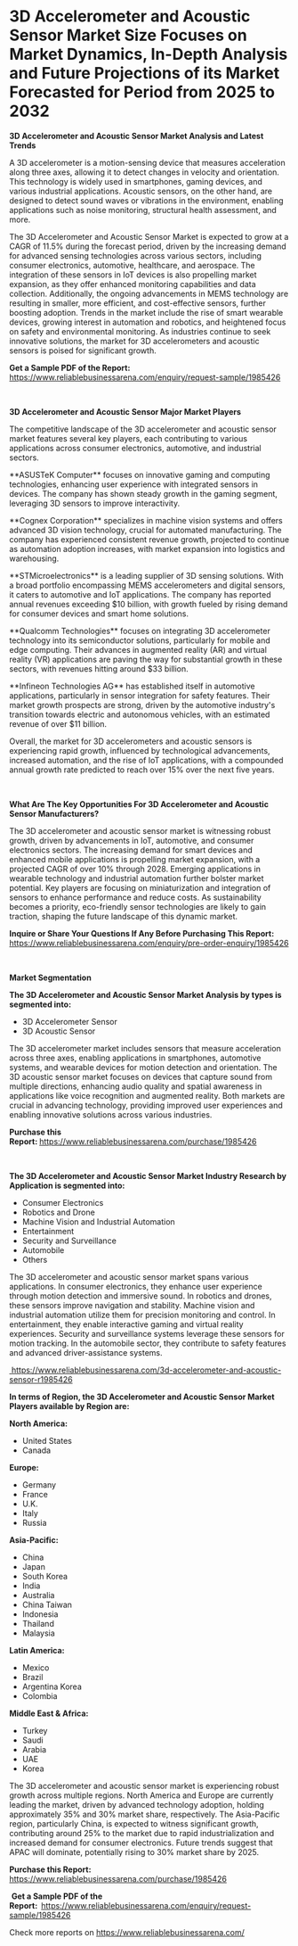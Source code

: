 <p><h1>3D Accelerometer and Acoustic Sensor Market Size Focuses on Market Dynamics, In-Depth Analysis and Future Projections of its Market Forecasted for Period from 2025 to 2032</h1></p><p><strong>3D Accelerometer and Acoustic Sensor Market Analysis and Latest Trends</strong></p>
<p><p>A 3D accelerometer is a motion-sensing device that measures acceleration along three axes, allowing it to detect changes in velocity and orientation. This technology is widely used in smartphones, gaming devices, and various industrial applications. Acoustic sensors, on the other hand, are designed to detect sound waves or vibrations in the environment, enabling applications such as noise monitoring, structural health assessment, and more.</p><p>The 3D Accelerometer and Acoustic Sensor Market is expected to grow at a CAGR of 11.5% during the forecast period, driven by the increasing demand for advanced sensing technologies across various sectors, including consumer electronics, automotive, healthcare, and aerospace. The integration of these sensors in IoT devices is also propelling market expansion, as they offer enhanced monitoring capabilities and data collection. Additionally, the ongoing advancements in MEMS technology are resulting in smaller, more efficient, and cost-effective sensors, further boosting adoption. Trends in the market include the rise of smart wearable devices, growing interest in automation and robotics, and heightened focus on safety and environmental monitoring. As industries continue to seek innovative solutions, the market for 3D accelerometers and acoustic sensors is poised for significant growth.</p></p>
<p><strong>Get a Sample PDF of the Report:&nbsp;</strong> <a href="https://www.reliablebusinessarena.com/enquiry/request-sample/1985426?utm_campaign=3270&utm_medium=2&utm_source=Github&utm_content=ia&utm_term=07042025&utm_id=3d-accelerometer-and-acoustic-sensor">https://www.reliablebusinessarena.com/enquiry/request-sample/1985426</a></p>
<p>&nbsp;</p>
<p><strong>3D Accelerometer and Acoustic Sensor Major Market Players</strong></p>
<p><p>The competitive landscape of the 3D accelerometer and acoustic sensor market features several key players, each contributing to various applications across consumer electronics, automotive, and industrial sectors. </p><p>**ASUSTeK Computer** focuses on innovative gaming and computing technologies, enhancing user experience with integrated sensors in devices. The company has shown steady growth in the gaming segment, leveraging 3D sensors to improve interactivity.</p><p>**Cognex Corporation** specializes in machine vision systems and offers advanced 3D vision technology, crucial for automated manufacturing. The company has experienced consistent revenue growth, projected to continue as automation adoption increases, with market expansion into logistics and warehousing.</p><p>**STMicroelectronics** is a leading supplier of 3D sensing solutions. With a broad portfolio encompassing MEMS accelerometers and digital sensors, it caters to automotive and IoT applications. The company has reported annual revenues exceeding $10 billion, with growth fueled by rising demand for consumer devices and smart home solutions.</p><p>**Qualcomm Technologies** focuses on integrating 3D accelerometer technology into its semiconductor solutions, particularly for mobile and edge computing. Their advances in augmented reality (AR) and virtual reality (VR) applications are paving the way for substantial growth in these sectors, with revenues hitting around $33 billion.</p><p>**Infineon Technologies AG** has established itself in automotive applications, particularly in sensor integration for safety features. Their market growth prospects are strong, driven by the automotive industry's transition towards electric and autonomous vehicles, with an estimated revenue of over $11 billion.</p><p>Overall, the market for 3D accelerometers and acoustic sensors is experiencing rapid growth, influenced by technological advancements, increased automation, and the rise of IoT applications, with a compounded annual growth rate predicted to reach over 15% over the next five years.</p></p>
<p>&nbsp;</p>
<p><strong>What Are The Key Opportunities For 3D Accelerometer and Acoustic Sensor Manufacturers?</strong></p>
<p><p>The 3D accelerometer and acoustic sensor market is witnessing robust growth, driven by advancements in IoT, automotive, and consumer electronics sectors. The increasing demand for smart devices and enhanced mobile applications is propelling market expansion, with a projected CAGR of over 10% through 2028. Emerging applications in wearable technology and industrial automation further bolster market potential. Key players are focusing on miniaturization and integration of sensors to enhance performance and reduce costs. As sustainability becomes a priority, eco-friendly sensor technologies are likely to gain traction, shaping the future landscape of this dynamic market.</p></p>
<p><strong>Inquire or Share Your Questions If Any Before Purchasing This Report:</strong> <a href="https://www.reliablebusinessarena.com/enquiry/pre-order-enquiry/1985426?utm_campaign=3270&utm_medium=2&utm_source=Github&utm_content=ia&utm_term=07042025&utm_id=3d-accelerometer-and-acoustic-sensor">https://www.reliablebusinessarena.com/enquiry/pre-order-enquiry/1985426</a></p>
<p>&nbsp;</p>
<p><strong>Market Segmentation</strong></p>
<p><strong>The 3D Accelerometer and Acoustic Sensor Market Analysis by types is segmented into:</strong></p>
<p><ul><li>3D Accelerometer Sensor</li><li>3D Acoustic Sensor</li></ul></p>
<p><p>The 3D accelerometer market includes sensors that measure acceleration across three axes, enabling applications in smartphones, automotive systems, and wearable devices for motion detection and orientation. The 3D acoustic sensor market focuses on devices that capture sound from multiple directions, enhancing audio quality and spatial awareness in applications like voice recognition and augmented reality. Both markets are crucial in advancing technology, providing improved user experiences and enabling innovative solutions across various industries.</p></p>
<p><strong>Purchase this Report:&nbsp;</strong><a href="https://www.reliablebusinessarena.com/purchase/1985426?utm_campaign=3270&utm_medium=2&utm_source=Github&utm_content=ia&utm_term=07042025&utm_id=3d-accelerometer-and-acoustic-sensor">https://www.reliablebusinessarena.com/purchase/1985426</a></p>
<p>&nbsp;</p>
<p><strong>The 3D Accelerometer and Acoustic Sensor Market Industry Research by Application is segmented into:</strong></p>
<p><ul><li>Consumer Electronics</li><li>Robotics and Drone</li><li>Machine Vision and Industrial Automation</li><li>Entertainment</li><li>Security and Surveillance</li><li>Automobile</li><li>Others</li></ul></p>
<p><p>The 3D accelerometer and acoustic sensor market spans various applications. In consumer electronics, they enhance user experience through motion detection and immersive sound. In robotics and drones, these sensors improve navigation and stability. Machine vision and industrial automation utilize them for precision monitoring and control. In entertainment, they enable interactive gaming and virtual reality experiences. Security and surveillance systems leverage these sensors for motion tracking. In the automobile sector, they contribute to safety features and advanced driver-assistance systems.</p></p>
<p><a href="https://www.reliablebusinessarena.com/3d-accelerometer-and-acoustic-sensor-r1985426?utm_campaign=3270&utm_medium=2&utm_source=Github&utm_content=ia&utm_term=07042025&utm_id=3d-accelerometer-and-acoustic-sensor">&nbsp;https://www.reliablebusinessarena.com/3d-accelerometer-and-acoustic-sensor-r1985426</a></p>
<p><strong>In terms of Region, the 3D Accelerometer and Acoustic Sensor Market Players available by Region are:</strong></p>
<p>
    <p> <strong> North America: </strong>
        <ul>
            <li>United States</li>
            <li>Canada</li>
        </ul>
        </p> 
    <p> <strong> Europe: </strong>
        <ul>
            <li>Germany</li>
            <li>France</li>
            <li>U.K.</li>
            <li>Italy</li>
            <li>Russia</li>
        </ul>
        </p> 
    <p> <strong> Asia-Pacific: </strong>
        <ul>
            <li>China</li>
            <li>Japan</li>
            <li>South Korea</li>
            <li>India</li>
            <li>Australia</li>
            <li>China Taiwan</li>
            <li>Indonesia</li>
            <li>Thailand</li>
            <li>Malaysia</li>
        </ul>
        </p> 
    <p> <strong> Latin America: </strong>
        <ul>
            <li>Mexico</li>
            <li>Brazil</li>
            <li>Argentina Korea</li>
            <li>Colombia</li>
        </ul>
        </p> 
    <p> <strong> Middle East & Africa: </strong>
        <ul>
            <li>Turkey</li>
            <li>Saudi</li>
            <li>Arabia</li>
            <li>UAE</li>
            <li>Korea</li>
        </ul>
    </p>
    </p>
<p><p>The 3D accelerometer and acoustic sensor market is experiencing robust growth across multiple regions. North America and Europe are currently leading the market, driven by advanced technology adoption, holding approximately 35% and 30% market share, respectively. The Asia-Pacific region, particularly China, is expected to witness significant growth, contributing around 25% to the market due to rapid industrialization and increased demand for consumer electronics. Future trends suggest that APAC will dominate, potentially rising to 30% market share by 2025.</p></p>
<p><strong>Purchase this Report: </strong><a href="https://www.reliablebusinessarena.com/purchase/1985426?utm_campaign=3270&utm_medium=2&utm_source=Github&utm_content=ia&utm_term=07042025&utm_id=3d-accelerometer-and-acoustic-sensor">https://www.reliablebusinessarena.com/purchase/1985426</a></p>
<p>&nbsp;<strong>Get a Sample PDF of the Report:&nbsp;&nbsp;</strong><a href="https://www.reliablebusinessarena.com/enquiry/request-sample/1985426?utm_campaign=3270&utm_medium=2&utm_source=Github&utm_content=ia&utm_term=07042025&utm_id=3d-accelerometer-and-acoustic-sensor">https://www.reliablebusinessarena.com/enquiry/request-sample/1985426</a></p>
<p><strong></strong></p>
<p>Check more reports on <a href="https://www.reliablebusinessarena.com/?utm_campaign=3270&utm_medium=2&utm_source=Github&utm_content=ia&utm_term=07042025&utm_id=3d-accelerometer-and-acoustic-sensor">https://www.reliablebusinessarena.com/</a></p>
